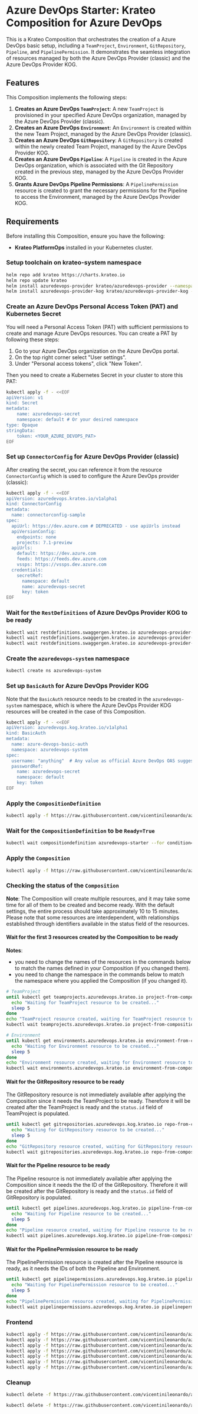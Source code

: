 # Azure DevOps Starter: Krateo Composition for Azure DevOps

This is a Krateo Composition that orchestrates the creation of a Azure DevOps basic setup, including a `TeamProject`, `Environment`, `GitRepository`, `Pipeline`, and `PipelinePermission`. 
It demonstrates the seamless integration of resources managed by both the Azure DevOps Provider (classic) and the Azure DevOps Provider KOG.

## Features

This Composition implements the following steps:
1.  **Creates an Azure DevOps `TeamProject`**: A new `TeamProject` is provisioned in your specified Azure DevOps organization, managed by the Azure DevOps Provider (classic).
2.  **Creates an Azure DevOps `Environment`**: An `Environment` is created within the new Team Project, managed by the Azure DevOps Provider (classic).
3.  **Creates an Azure DevOps `GitRepository`**: A `GitRepository` is created within the newly created Team Project, managed by the Azure DevOps Provider KOG.
4.  **Creates an Azure DevOps `Pipeline`**: A `Pipeline` is created in the Azure DevOps organization, which is associated with the Git Repository created in the previous step, managed by the Azure DevOps Provider KOG.
5.  **Grants Azure DevOps Pipeline Permissions**: A `PipelinePermission` resource is created to grant the necessary permissions for the Pipeline to access the Environment, managed by the Azure DevOps Provider KOG.

## Requirements

Before installing this Composition, ensure you have the following:
- **Krateo PlatformOps** installed in your Kubernetes cluster.

### Setup toolchain on krateo-system namespace

```sh
helm repo add krateo https://charts.krateo.io
helm repo update krateo
helm install azuredevops-provider krateo/azuredevops-provider --namespace krateo-system --create-namespace
helm install azuredevops-provider-kog krateo/azuredevops-provider-kog --namespace krateo-system --create-namespace
```

### Create an Azure DevOps Personal Access Token (PAT) and Kubernetes Secret

You will need a Personal Access Token (PAT) with sufficient permissions to create and manage Azure DevOps resources.
You can create a PAT by following these steps:
1. Go to your Azure DevOps organization on the Azure DevOps portal.
2. On the top right corner select "User settings".
3. Under "Personal access tokens", click "New Token".

Then you need to create a Kubernetes Secret in your cluster to store this PAT:
```sh
kubectl apply -f - <<EOF
apiVersion: v1
kind: Secret
metadata:
    name: azuredevops-secret
    namespace: default # Or your desired namespace
type: Opaque
stringData:
    token: <YOUR_AZURE_DEVOPS_PAT>
EOF
```

### Set up `ConnectorConfig` for Azure DevOps Provider (classic)

After creating the secret, you can reference it from the resource `ConnectorConfig` which is used to configure the Azure DevOps provider (classic): 

```sh
kubectl apply -f - <<EOF
apiVersion: azuredevops.krateo.io/v1alpha1
kind: ConnectorConfig
metadata:
  name: connectorconfig-sample
spec:
  apiUrl: https://dev.azure.com # DEPRECATED - use apiUrls instead
  apiVersionConfig:
    endpoints: none
    projects: 7.1-preview
  apiUrls: 
    default: https://dev.azure.com
    feeds: https://feeds.dev.azure.com
    vssps: https://vssps.dev.azure.com
  credentials:
    secretRef:
      namespace: default
      name: azuredevops-secret
      key: token
EOF
```

### Wait for the `RestDefinitions` of Azure DevOps Provider KOG to be ready

```sh
kubectl wait restdefinitions.swaggergen.krateo.io azuredevops-provider-kog-gitrepository --for condition=Ready=True --namespace krateo-system --timeout=300s
kubectl wait restdefinitions.swaggergen.krateo.io azuredevops-provider-kog-pipeline --for condition=Ready=True --namespace krateo-system --timeout=300s
kubectl wait restdefinitions.swaggergen.krateo.io azuredevops-provider-kog-pipelinepermission --for condition=Ready=True --namespace krateo-system --timeout=300s
```

### Create the `azuredevops-system` namespace

```sh
kubectl create ns azuredevops-system
```

### Set up `BasicAuth` for Azure DevOps Provider KOG

Note that the `BasicAuth` resource needs to be created in the `azuredevops-system` namespace, which is where the Azure DevOps Provider KOG resources will be created in the case of this Composition.

```sh
kubectl apply -f - <<EOF
apiVersion: azuredevops.kog.krateo.io/v1alpha1
kind: BasicAuth
metadata:
  name: azure-devops-basic-auth
  namespace: azuredevops-system
spec:
  username: "anything"  # Any value as official Azure DevOps OAS suggests (field not used)
  passwordRef:
    name: azuredevops-secret
    namespace: default
    key: token
EOF
```

### Apply the `CompositionDefinition`
```sh
kubectl apply -f https://raw.githubusercontent.com/vicentinileonardo/azuredevops-starter/refs/heads/main/compositiondefinition.yaml
```

### Wait for the `CompositionDefinition` to be `Ready=True`
```sh
kubectl wait compositiondefinition azuredevops-starter --for condition=Ready=True --namespace azuredevops-system --timeout=300s
```

### Apply the `Composition`
```sh
kubectl apply -f https://raw.githubusercontent.com/vicentinileonardo/azuredevops-starter/refs/heads/main/composition.yaml
```

### Checking the status of the `Composition`

**Note**: The Composition will create multiple resources, and it may take some time for all of them to be created and become ready. With the default settings, the entire process should take approximately 10 to 15 minutes. Please note that some resources are interdependent, with relationships established through identifiers available in the status field of the resources.

#### Wait for the first 3 resources created by the Composition to be ready

**Notes**:
- you need to change the names of the resources in the commands below to match the names defined in your Composition (if you changed them).
- you need to change the namespace in the commands below to match the namespace where you applied the Composition (if you changed it).

```sh
# TeamProject
until kubectl get teamprojects.azuredevops.krateo.io project-from-composition -n azuredevops-system &>/dev/null; do
  echo "Waiting for TeamProject resource to be created..."
  sleep 5
done
echo "TeamProject resource created, waiting for TeamProject resource to be ready..."
kubectl wait teamprojects.azuredevops.krateo.io project-from-composition --for condition=Ready=True --timeout=300s

# Environment
until kubectl get environments.azuredevops.krateo.io environment-from-composition -n azuredevops-system &>/dev/null; do
  echo "Waiting for Environment resource to be created..."
  sleep 5
done
echo "Environment resource created, waiting for Environment resource to be ready..."
kubectl wait environments.azuredevops.krateo.io environment-from-composition --for condition=Ready=True --timeout=300s
```

#### Wait for the GitRepository resource to be ready

The GitRepository resource is not immediately available after applying the Composition since it needs the TeamProject to be ready.
Therefore it will be created after the TeamProject is ready and the `status.id` field of TeamProject is populated.

```sh
until kubectl get gitrepositories.azuredevops.kog.krateo.io repo-from-composition -n azuredevops-system &>/dev/null; do
  echo "Waiting for GitRepository resource to be created..."
  sleep 5
done
echo "GitRepository resource created, waiting for GitRepository resource to be ready..."
kubectl wait gitrepositories.azuredevops.kog.krateo.io repo-from-composition --for condition=Ready=True --namespace azuredevops-system --timeout=300s
```

#### Wait for the Pipeline resource to be ready

The Pipeline resource is not immediately available after applying the Composition since it needs the the ID of the GitRepository.
Therefore it will be created after the GitRepository is ready and the `status.id` field of GitRepository is populated.

```sh
until kubectl get pipelines.azuredevops.kog.krateo.io pipeline-from-composition -n azuredevops-system &>/dev/null; do
  echo "Waiting for Pipeline resource to be created..."
  sleep 5
done
echo "Pipeline resource created, waiting for Pipeline resource to be ready..."
kubectl wait pipelines.azuredevops.kog.krateo.io pipeline-from-composition --for condition=Ready=True --namespace azuredevops-system --timeout=300s
```

#### Wait for the PipelinePermission resource to be ready

The PipelinePermission resource is created after the Pipeline resource is ready, as it needs the IDs of both the Pipeline and Environment.

```sh
until kubectl get pipelinepermissions.azuredevops.kog.krateo.io pipelinepermission-from-composition -n azuredevops-system &>/dev/null; do
  echo "Waiting for PipelinePermission resource to be created..."
  sleep 5
done
echo "PipelinePermission resource created, waiting for PipelinePermission resource to be ready..."
kubectl wait pipelinepermissions.azuredevops.kog.krateo.io pipelinepermission-from-composition --for condition=Ready=True --namespace azuredevops-system --timeout=300s
```

### Frontend

```sh
kubectl apply -f https://raw.githubusercontent.com/vicentinileonardo/azuredevops-starter/refs/heads/main/portal/restaction.azuredevops-starter-compositiondefinition.yaml
kubectl apply -f https://raw.githubusercontent.com/vicentinileonardo/azuredevops-starter/refs/heads/main/portal/restaction.azuredevops-starter-restaction-cleanup-schema-notordered.yaml
kubectl apply -f https://raw.githubusercontent.com/vicentinileonardo/azuredevops-starter/refs/heads/main/portal/restaction.azuredevops-starter-schema.yaml
kubectl apply -f https://raw.githubusercontent.com/vicentinileonardo/azuredevops-starter/refs/heads/main/portal/paragraph.azuredevops-starter-panel-paragraph-schema-notordered.yaml
kubectl apply -f https://raw.githubusercontent.com/vicentinileonardo/azuredevops-starter/refs/heads/main/portal/button.azuredevops-starter-panel-button-schema-notordered.yaml
kubectl apply -f https://raw.githubusercontent.com/vicentinileonardo/azuredevops-starter/refs/heads/main/portal/form.azuredevops-starter-form-notordered.yaml
kubectl apply -f https://raw.githubusercontent.com/vicentinileonardo/azuredevops-starter/refs/heads/main/portal/panel.azuredevops-starter-panel-schema-notordered.yaml
```


### Cleanup

```sh
kubectl delete -f https://raw.githubusercontent.com/vicentinileonardo/azuredevops-starter/refs/heads/main/composition.yaml

kubectl delete -f https://raw.githubusercontent.com/vicentinileonardo/azuredevops-starter/refs/heads/main/compositiondefinition.yaml
```

